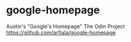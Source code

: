 # google-homepage
Austin's "Google's Homepage" The Odin Project
https://github.com/arfiala/google-homepage